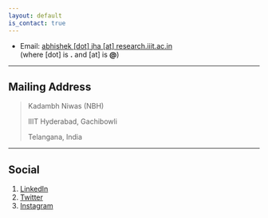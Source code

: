 ```yaml
---
layout: default
is_contact: true
---
```


* Email: [abhishek [dot] jha [at] research.iiit.ac.in](mailto:abhishek_dot_jha_at_research.iiit.ac.in)  
(where [dot] is   **.**   and   [at]   is   **@**)

---

## Mailing Address

> Kadambh Niwas (NBH)
>
> IIIT Hyderabad, Gachibowli
>
> Telangana, India

---

## Social

1. [LinkedIn](https://in.linkedin.com/in/abhishekjha2010)
2. [Twitter](http://twitter.com/abhishekjha2010)
3. [Instagram](https://www.instagram.com/abhishekjha2010/)
